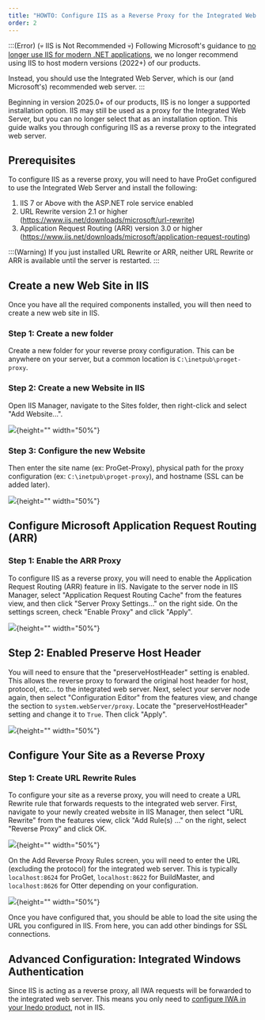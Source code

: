 ```yaml
---
title: "HOWTO: Configure IIS as a Reverse Proxy for the Integrated Web Server"
order: 2
---
```


:::(Error) (💀 IIS is Not Recommended 💀)
Following Microsoft's guidance to [no longer use IIS for modern .NET applications](https://learn.microsoft.com/en-us/aspnet/core/fundamentals/servers/kestrel), we no longer recommend using IIS to host modern versions (2022+) of our products.  

Instead, you should use the Integrated Web Server, which is our (and Microsoft's) recommended web server.
:::

Beginning in version 2025.0+ of our products, IIS is no longer a supported installation option.  IIS may still be used as a proxy for the Integrated Web Server, but you can no longer select that as an installation option.  This guide walks you through configuring IIS as a reverse proxy to the integrated web server.

## Prerequisites

To configure IIS as a reverse proxy, you will need to have ProGet configured to use the Integrated Web Server and install the following:
1. IIS 7 or Above with the ASP.NET role service enabled
2. URL Rewrite version 2.1 or higher (https://www.iis.net/downloads/microsoft/url-rewrite)
3. Application Request Routing (ARR) version 3.0 or higher (https://www.iis.net/downloads/microsoft/application-request-routing)

:::(Warning)
If you just installed URL Rewrite or ARR, neither URL Rewrite or ARR is available until the server is restarted.
:::

## Create a new Web Site in IIS
Once you have all the required components installed, you will then need to create a new web site in IIS.

### Step 1: Create a new folder

Create a new folder for your reverse proxy configuration. This can be anywhere on your server, but a common location is `C:\inetpub\proget-proxy`.

### Step 2: Create a new Website in IIS

Open IIS Manager, navigate to the Sites folder, then right-click and select "Add Website...".

![](/resources/docs/iisreverseproxyimages/iis-reverse-proxy-manager-add-website.png){height="" width="50%"}

### Step 3: Configure the new Website
Then enter the site name (ex: ProGet-Proxy), physical path for the proxy configuration (ex: `C:\inetpub\proget-proxy`), and hostname (SSL can be added later).

![](/resources/docs/iisreverseproxyimages/iis-reverse-proxy-manager-configure-website.png){height="" width="50%"}

## Configure Microsoft Application Request Routing (ARR)

### Step 1: Enable the ARR Proxy
To configure IIS as a reverse proxy, you will need to enable the Application Request Routing (ARR) feature in IIS.  Navigate to the server node in IIS Manager, select "Application Request Routing Cache" from the features view, and then click "Server Proxy Settings..."  on the right side.  On the settings screen, check "Enable Proxy" and click "Apply".

![](/resources/docs/iisreverseproxyimages/iis-reverse-proxy-manager-enable-arr.png){height="" width="50%"}

## Step 2: Enabled Preserve Host Header
You will need to ensure that the "preserveHostHeader" setting is enabled. This allows the reverse proxy to forward the original host header for host, protocol, etc... to the integrated web server.  Next, select your server node again, then select "Configuration Editor" from the features view, and change the section to `system.webServer/proxy`.  Locate the "preserveHostHeader" setting and change it to `True`.  Then click "Apply".

![](/resources/docs/iisreverseproxyimages/iis-reverse-proxy-manager-preserve-host-header.png){height="" width="50%"}

## Configure Your Site as a Reverse Proxy

### Step 1: Create URL Rewrite Rules
To configure your site as a reverse proxy, you will need to create a URL Rewrite rule that forwards requests to the integrated web server. First, navigate to your newly created website in IIS Manager, then select "URL Rewrite" from the features view, click "Add Rule(s) ..." on the right, select "Reverse Proxy" and click OK. 

![](/resources/docs/iisreverseproxyimages/iis-reverse-proxy-manager-add-rule.png){height="" width="50%"}

On the Add Reverse Proxy Rules screen, you will need to enter the URL (excluding the protocol) for the integrated web server. This is typically `localhost:8624` for ProGet, `localhost:8622` for BuildMaster, and `localhost:8626` for Otter depending on your configuration.

![](/resources/docs/iisreverseproxyimages/iis-reverse-proxy-manager-add-reverse-proxy-rules.png){height="" width="50%"}

Once you have configured that, you should be able to load the site using the URL you configured in IIS.  From here, you can add other bindings for SSL connections.

## Advanced Configuration: Integrated Windows Authentication
Since IIS is acting as a reverse proxy, all IWA requests will be forwarded to the integrated web server.  This means you only need to [configure IWA in your Inedo product](/docs/installation/security-ldap-active-directory/various-ldap-integrated-authentication), not in IIS.

